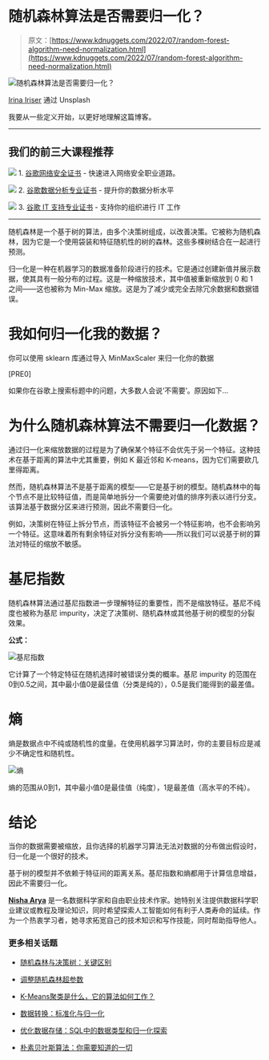 # 随机森林算法是否需要归一化？

> 原文：[https://www.kdnuggets.com/2022/07/random-forest-algorithm-need-normalization.html](https://www.kdnuggets.com/2022/07/random-forest-algorithm-need-normalization.html)

![随机森林算法是否需要归一化？](../Images/01e6640db11dfd6c875a881e214a27bf.png)

[Irina Iriser](https://unsplash.com/@iriser) 通过 Unsplash

我要从一些定义开始，以更好地理解这篇博客。

* * *

## 我们的前三大课程推荐

![](../Images/0244c01ba9267c002ef39d4907e0b8fb.png) 1\. [谷歌网络安全证书](https://www.kdnuggets.com/google-cybersecurity) - 快速进入网络安全职业道路。

![](../Images/e225c49c3c91745821c8c0368bf04711.png) 2\. [谷歌数据分析专业证书](https://www.kdnuggets.com/google-data-analytics) - 提升你的数据分析水平

![](../Images/0244c01ba9267c002ef39d4907e0b8fb.png) 3\. [谷歌 IT 支持专业证书](https://www.kdnuggets.com/google-itsupport) - 支持你的组织进行 IT 工作

* * *

随机森林是一个基于树的算法，由多个决策树组成，以改善决策。它被称为随机森林，因为它是一个使用袋装和特征随机性的树的森林。这些多棵树结合在一起进行预测。

归一化是一种在机器学习的数据准备阶段进行的技术。它是通过创建新值并展示数据，使其具有一般分布的过程。这是一种缩放技术，其中值被重新缩放到 0 和 1 之间——这也被称为 Min-Max 缩放。这是为了减少或完全去除冗余数据和数据错误。

# 我如何归一化我的数据？

你可以使用 sklearn 库通过导入 MinMaxScaler 来归一化你的数据

[PRE0]

如果你在谷歌上搜索标题中的问题，大多数人会说‘不需要’。原因如下...

# 为什么随机森林算法不需要归一化数据？

通过归一化来缩放数据的过程是为了确保某个特征不会优先于另一个特征。这种技术在基于距离的算法中尤其重要，例如 K 最近邻和 K-means，因为它们需要欧几里得距离。

然而，随机森林算法不是基于距离的模型——它是基于树的模型。随机森林中的每个节点不是比较特征值，而是简单地拆分一个需要绝对值的排序列表以进行分支。该算法基于数据分区来进行预测，因此不需要归一化。

例如，决策树在特征上拆分节点，而该特征不会被另一个特征影响，也不会影响另一个特征。这意味着所有剩余特征对拆分没有影响——所以我们可以说基于树的算法对特征的缩放不敏感。

# 基尼指数

随机森林算法通过基尼指数进一步理解特征的重要性，而不是缩放特征。基尼不纯度也被称为基尼 impurity，决定了决策树、随机森林或其他基于树的模型的分裂效果。

**公式：**

![基尼指数](../Images/3bf349e90272695b3ad6a6e91126cee8.png)

它计算了一个特定特征在随机选择时被错误分类的概率。基尼 impurity 的范围在0到0.5之间，其中最小值0是最佳值（分类是纯的），0.5是我们能得到的最差值。

# 熵

熵是数据点中不纯或随机性的度量。在使用机器学习算法时，你的主要目标应是减少不确定性和随机性。

![熵](../Images/48512193a267aadafb0cd2ac52a32033.png)

熵的范围从0到1，其中最小值0是最佳值（纯度），1是最差值（高水平的不纯）。

# 结论

当你的数据需要被缩放，且你选择的机器学习算法无法对数据的分布做出假设时，归一化是一个很好的技术。

基于树的模型并不依赖于特征间的距离关系。基尼指数和熵都用于计算信息增益，因此不需要归一化。

**[Nisha Arya](https://www.linkedin.com/in/nisha-arya-ahmed/)** 是一名数据科学家和自由职业技术作家。她特别关注提供数据科学职业建议或教程及理论知识，同时希望探索人工智能如何有利于人类寿命的延续。作为一个热衷学习者，她寻求拓宽自己的技术知识和写作技能，同时帮助指导他人。

### 更多相关话题

+   [随机森林与决策树：关键区别](https://www.kdnuggets.com/2022/02/random-forest-decision-tree-key-differences.html)

+   [调整随机森林超参数](https://www.kdnuggets.com/2022/08/tuning-random-forest-hyperparameters.html)

+   [K-Means聚类是什么，它的算法如何工作？](https://www.kdnuggets.com/2023/05/kmeans-clustering-algorithm-work.html)

+   [数据转换：标准化与归一化](https://www.kdnuggets.com/2020/04/data-transformation-standardization-normalization.html)

+   [优化数据存储：SQL中的数据类型和归一化探索](https://www.kdnuggets.com/optimizing-data-storage-exploring-data-types-and-normalization-in-sql)

+   [朴素贝叶斯算法：你需要知道的一切](https://www.kdnuggets.com/2020/06/naive-bayes-algorithm-everything.html)
